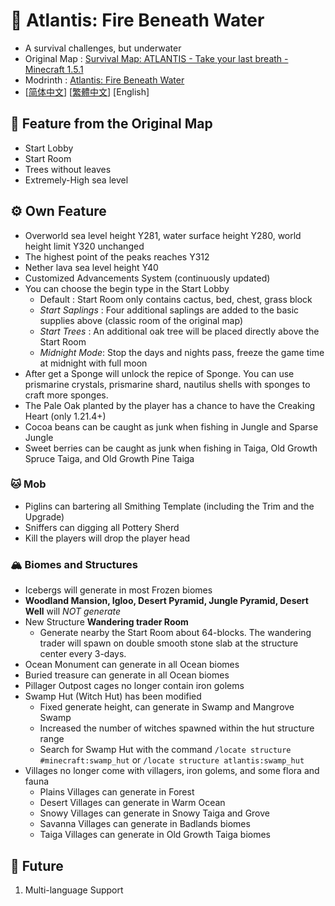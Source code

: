 # 🌊 Atlantis: Fire Beneath Water

- A survival challenges, but underwater
- Original Map : [Survival Map: ATLANTIS - Take your last breath - Minecraft 1.5.1](https://www.planetminecraft.com/project/survival-map-atlantis---take-your-last-breath---minecraft-151/)
- Modrinth : [Atlantis: Fire Beneath Water](https://modrinth.com/datapack/atlantis-firebeneathwater)
- [[简体中文](https://github.com/Mzhuangshao/atlantis/blob/main/README.md)]   [[繁體中文](https://github.com/Mzhuangshao/atlantis/blob/main/README_zh_tw.md)]   [English]

## 🔱 Feature from the Original Map

- Start Lobby
- Start Room
- Trees without leaves
- Extremely-High sea level

## ⚙️ Own Feature

- Overworld sea level height Y281, water surface height Y280, world height limit Y320 unchanged
- The highest point of the peaks reaches Y312
- Nether lava sea level height Y40
- Customized Advancements System (continuously updated)
- You can choose the begin type in the Start Lobby
  - Default : Start Room only contains cactus, bed, chest, grass block
  - *Start Saplings* : Four additional saplings are added to the basic supplies above (classic room of the original map)
  - *Start Trees* : An additional oak tree will be placed directly above the Start Room
  - *Midnight Mode*: Stop the days and nights pass, freeze the game time at midnight with full moon
- After get a Sponge will unlock the repice of Sponge. You can use prismarine crystals, prismarine shard, nautilus shells with sponges to craft more sponges.
- The Pale Oak planted by the player has a chance to have the Creaking Heart (only 1.21.4+)
- Cocoa beans can be caught as junk when fishing in Jungle and Sparse Jungle
- Sweet berries can be caught as junk when fishing in Taiga, Old Growth Spruce Taiga, and Old Growth Pine Taiga

### 🐱 Mob

- Piglins can bartering all Smithing Template (including the Trim and the Upgrade)
- Sniffers can digging all Pottery Sherd
- Kill the players will drop the player head

### 🏔 Biomes and Structures

- Icebergs will generate in most Frozen biomes
- **Woodland Mansion, Igloo, Desert Pyramid, Jungle Pyramid, Desert Well** will *NOT generate*
- New Structure **Wandering trader Room**
  - Generate nearby the Start Room about 64-blocks. The wandering trader will spawn on double smooth stone slab at the structure center every 3-days.
- Ocean Monument can generate in all Ocean biomes
- Buried treasure can generate in all Ocean biomes
- Pillager Outpost cages no longer contain iron golems
- Swamp Hut (Witch Hut) has been modified
  - Fixed generate height, can generate in Swamp and Mangrove Swamp
  - Increased the number of witches spawned within the hut structure range
  - Search for Swamp Hut with the command `/locate structure #minecraft:swamp_hut` or `/locate structure atlantis:swamp_hut`
- Villages no longer come with villagers, iron golems, and some flora and fauna
  - Plains Villages can generate in Forest
  - Desert Villages can generate in Warm Ocean
  - Snowy Villages can generate in Snowy Taiga and Grove
  - Savanna Villages can generate in Badlands biomes
  - Taiga Villages can generate in Old Growth Taiga biomes

## 🎨 Future

1. Multi-language Support
